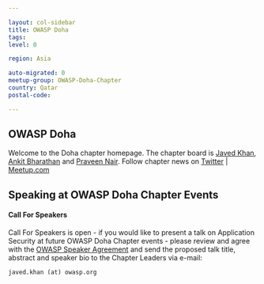 ```yaml
---

layout: col-sidebar
title: OWASP Doha
tags: 
level: 0

region: Asia

auto-migrated: 0
meetup-group: OWASP-Doha-Chapter
country: Qatar
postal-code: 

---
```


<!-- rebuild -->

OWASP Doha
-------------
Welcome to the Doha chapter homepage. The chapter board is <a href="mailto:javed.khan@owasp.org">Javed Khan</a>, <a href="mailto:ankit.bharathan@owasp.org">Ankit Bharathan</a> and <a href="mailto:praveen.nair@owasp.org">Praveen Nair</a>. Follow chapter news on [Twitter](https://twitter.com/DohaOwasp) | [Meetup.com](https://www.meetup.com/OWASP-Doha-Chapter)

Speaking at OWASP Doha Chapter Events
---------------------------------------

#### Call For Speakers

Call For Speakers is open - if you would like to present a talk on Application Security at future OWASP Doha Chapter events - please review and agree with the [OWASP Speaker Agreement](https://owasp.org/www-policy/legal/speaker-agreement) and send the proposed talk title, abstract and speaker bio to the Chapter Leaders via e-mail:

`javed.khan (at) owasp.org`
